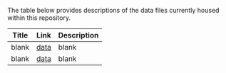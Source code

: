 The table below provides descriptions of the data files currently housed within this repository.

| Title | Link | Description |
|:---:|:---:|:---|
| blank | [data](data/na.txt) | blank |
| blank | [data](data/na.txt) | blank |